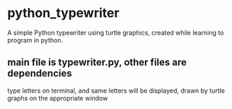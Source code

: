 # python_typewriter
A simple Python typewriter using turtle graphics, created while learning to program in python. 

## main file is typewriter.py, other files are dependencies 

type letters on terminal, and same letters will be displayed, drawn by turtle graphs on the appropriate window
